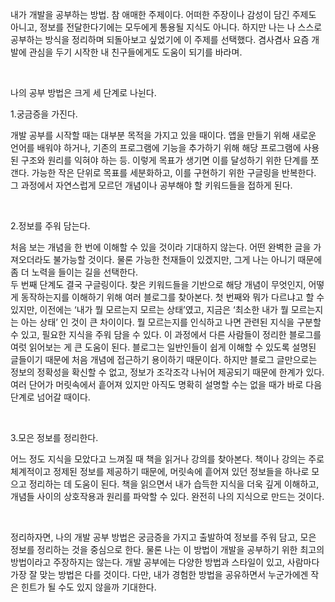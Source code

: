 내가 개발을 공부하는 방법. 참 애매한 주제이다. 어떠한 주장이나 감성이 담긴 주제도 아니고, 정보를 전달한다기에는 모두에게 통용될 지식도 아니다. 하지만 나는 나 스스로 공부하는 방식을 정리하며 되돌아보고 싶었기에 이 주제를 선택했다. 겸사겸사 요즘 개발에 관심을 두기 시작한 내 친구들에게도 도움이 되기를 바라며.

<br>
  
나의 공부 방법은 크게 세 단계로 나뉜다.

1.궁금증을 가진다. 

 개발 공부를 시작할 때는 대부분 목적을 가지고 있을 때이다. 앱을 만들기 위해 새로운 언어를 배워야 하거나, 기존의 프로그램에 기능을 추가하기 위해 해당 프로그램에 사용된 구조와 원리를 익혀야 하는 등. 이렇게 목표가 생기면 이를 달성하기 위한 단계를 쪼갠다. 가능한 작은 단위로 목표를 세분화하고, 이를 구현하기 위한 구글링을 반복한다. 그 과정에서 자연스럽게 모르던 개념이나 공부해야 할 키워드들을 접하게 된다.

<br>

2.정보를 주워 담는다.

 처음 보는 개념을 한 번에 이해할 수 있을 것이라 기대하지 않는다. 어떤 완벽한 글을 가져오더라도 불가능할 것이다. 물론 가능한 천재들이 있겠지만, 그게 나는 아니기 때문에 좀 더 노력을 들이는 길을 선택한다.   
 두 번째 단계도 결국 구글링이다. 찾은 키워드들을 기반으로 해당 개념이 무엇인지, 어떻게 동작하는지를 이해하기 위해 여러 블로그를 찾아본다. 첫 번째와 뭐가 다르냐고 할 수 있지만, 이전에는 ‘내가 뭘 모르는지 모르는 상태’였고, 지금은 ‘최소한 내가 뭘 모르는지는 아는 상태’ 인 것이 큰 차이이다. 뭘 모르는지를 인식하고 나면 관련된 지식을 구분할 수 있고, 필요한 지식을 주워 담을 수 있다. 이 과정에서 다른 사람들이 정리한 블로그를 여럿 읽어보는 게 큰 도움이 된다. 블로그는 일반인들이 쉽게 이해할 수 있도록 설명된 글들이기 때문에 처음 개념에 접근하기 용이하기 때문이다. 하지만 블로그 글만으로는 정보의 정확성을 확신할 수 없고, 정보가 조각조각 나뉘어 제공되기 때문에 한계가 있다. 여러 단어가 머릿속에서 흩어져 있지만 아직도 명확히 설명할 수는 없을 때가 바로 다음 단계로 넘어갈 때이다.

<br>

3.모은 정보를 정리한다.

 어느 정도 지식을 모았다고 느껴질 때 책을 읽거나 강의를 찾아본다. 책이나 강의는 주로 체계적이고 정제된 정보를 제공하기 때문에, 머릿속에 흩어져 있던 정보들을 하나로 모으고 정리하는 데 도움이 된다. 책을 읽으면서 내가 습득한 지식을 더욱 깊게 이해하고, 개념들 사이의 상호작용과 원리를 파악할 수 있다. 완전히 나의 지식으로 만드는 것이다. 

<br>

정리하자면, 나의 개발 공부 방법은 궁금증을 가지고 출발하여 정보를 주워 담고, 모은 정보를 정리하는 것을 중심으로 한다. 물론 나는 이 방법이 개발을 공부하기 위한 최고의 방법이라고 주장하지는 않는다. 개발 공부에는 다양한 방법과 스타일이 있고, 사람마다 가장 잘 맞는 방법은 다를 것이다. 다만, 내가 경험한 방법을 공유하면서 누군가에겐 작은 힌트가 될 수도 있지 않을까 기대한다.
